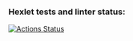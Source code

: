 ### Hexlet tests and linter status:
[![Actions Status](https://github.com/di-ops/java-project-71/workflows/hexlet-check/badge.svg)](https://github.com/di-ops/java-project-71/actions)